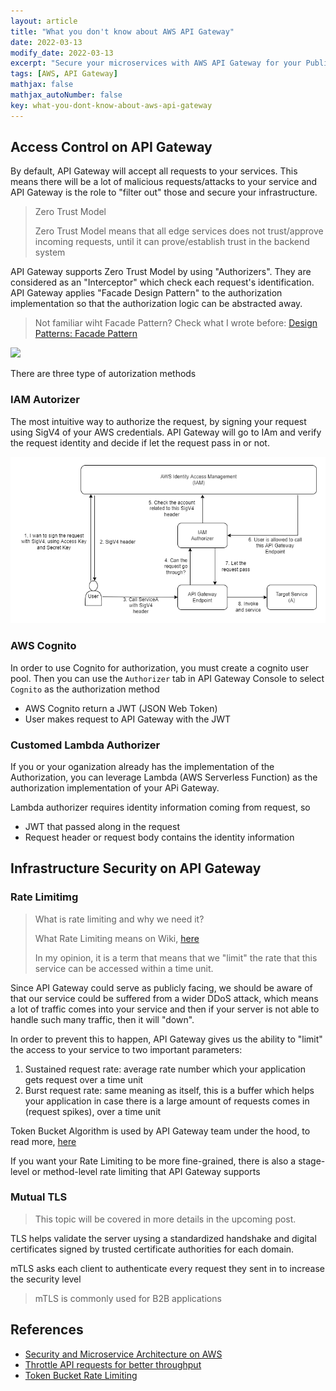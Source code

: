 ```yaml
---
layout: article
title: "What you don't know about AWS API Gateway"
date: 2022-03-13
modify_date: 2022-03-13
excerpt: "Secure your microservices with AWS API Gateway for your Public-facing APIs"
tags: [AWS, API Gateway]
mathjax: false
mathjax_autoNumber: false
key: what-you-dont-know-about-aws-api-gateway
---
```


## Access Control on API Gateway

By default, API Gateway will accept all requests to your services. This means there will be a lot of malicious requests/attacks to your service and API Gateway is the role to "filter out" those and secure your infrastructure.

> Zero Trust Model
>
> Zero Trust Model means that all edge services does not trust/approve incoming requests, until it can prove/establish trust in the backend system

API Gateway supports Zero Trust Model by using "Authorizers". They are considered as an "Interceptor" which check each request's identification. API Gateway applies "Facade Design Pattern" to the authorization implementation so that the authorization logic can be abstracted away.

> Not familiar wiht Facade Pattern? Check what I wrote before: [Design Patterns: Facade Pattern](https://zhenye-na.github.io/blog/2021/12/09/design-patterns-the-facade-pattern.html)

[![](https://mermaid.ink/img/pako:eNqNkTFPwzAQhf_KyVMqtUit1CUDUlIKqsSACmxejH1tLBI7OGdCqPrfuSQtRZ3wYvvpfe98voPQ3qBIxa70rS5UIHjcSicd8Gri2z6ouoB7pZXBUeyXsQE1We8gf7moeSJF9rSBh4ywVZ2ULotUBP9tMcAWPyI2BBtHGDTW5AMbkjF5IsXkkmPnfZDW2DSgvaPgSyj93moGbFWXWKEjNZSfMwizm9kt5H_4xb_5xTWPzpy7z5K1M_DaYGALO8anDsdVMvSphj6BbbW3jia_JEf2KkSGoVWOGiAP1n36dwQqEHq8r7oagdN3U1ci5LwH9s1aa6hIF_XX9CQY1fCAgupSWMJSTEWFoVLW8PQOfYIUHF2hFCkfDe5ULEkK6Y5sjbXh166N5X8XKYWIU6Ei-efO6fN99NxZxUOvRvH4A_6_rjY)](https://mermaid.live/edit#pako:eNqNkTFPwzAQhf_KyVMqtUit1CUDUlIKqsSACmxejH1tLBI7OGdCqPrfuSQtRZ3wYvvpfe98voPQ3qBIxa70rS5UIHjcSicd8Gri2z6ouoB7pZXBUeyXsQE1We8gf7moeSJF9rSBh4ywVZ2ULotUBP9tMcAWPyI2BBtHGDTW5AMbkjF5IsXkkmPnfZDW2DSgvaPgSyj93moGbFWXWKEjNZSfMwizm9kt5H_4xb_5xTWPzpy7z5K1M_DaYGALO8anDsdVMvSphj6BbbW3jia_JEf2KkSGoVWOGiAP1n36dwQqEHq8r7oagdN3U1ci5LwH9s1aa6hIF_XX9CQY1fCAgupSWMJSTEWFoVLW8PQOfYIUHF2hFCkfDe5ULEkK6Y5sjbXh166N5X8XKYWIU6Ei-efO6fN99NxZxUOvRvH4A_6_rjY)

There are three type of autorization methods

### IAM Autorizer

The most intuitive way to authorize the request, by signing your request using SigV4 of your AWS credentials. API Gateway will go to IAm and verify the request identity and decide if let the request pass in or not.

![](https://raw.githubusercontent.com/Zhenye-Na/img-hosting-picgo/master/img/api-gateway-iam-authorizer.png)

### AWS Cognito

In order to use Cognito for authorization, you must create a cognito user pool. Then you can use the `Authorizer` tab in API Gateway Console to select `Cognito` as the authorization method

- AWS Cognito return a JWT (JSON Web Token)
- User makes request to API Gateway with the JWT


### Customed Lambda Authorizer

If you or your oganization already has the implementation of the Authorization, you can leverage Lambda (AWS Serverless Function) as the authorization implementation of your APi Gateway.

Lambda authorizer requires identity information coming from request, so

- JWT that passed along in the request
- Request header or request body contains the identity information

## Infrastructure Security on API Gateway


### Rate Limitimg


> What is rate limiting and why we need it?
> 
> What Rate Limiting means on Wiki, [here](https://www.wikiwand.com/en/Rate_limiting)
> 
> In my opinion, it is a term that means that we "limit" the rate that this service can be accessed within a time unit.

Since API Gateway could serve as publicly facing, we should be aware of that our service could be suffered from a wider DDoS attack, which means a lot of traffic comes into your service and then if your server is not able to handle such many traffic, then it will "down".

In order to prevent this to happen, API Gateway gives us the ability to "limit" the access to your service to two important parameters:

1. Sustained request rate: average rate number which your application gets request over a time unit
2. Burst request rate: same meaning as itself, this is a buffer which helps your application in case there is a large amount of requests comes in (request spikes), over a time unit


Token Bucket Algorithm is used by API Gateway team under the hood, to read more, [here](https://www.wikiwand.com/en/Token_bucket)


If you want your Rate Limiting to be more fine-grained, there is also a stage-level or method-level rate limiting that API Gateway supports

### Mutual TLS

> This topic will be covered in more details in the upcoming post.

TLS helps validate the server uysing a standardized handshake and digital certificates signed by trusted certificate authorities for each domain.

mTLS asks each client to authenticate every request they sent in to increase the security level

> mTLS is commonly used for B2B applications

## References

- [Security and Microservice Architecture on AWS](https://www.oreilly.com/library/view/security-and-microservice/9781098101459/)
- [Throttle API requests for better throughput](https://docs.aws.amazon.com/apigateway/latest/developerguide/api-gateway-request-throttling.html)
- [Token Bucket Rate Limiting](http://intronetworks.cs.luc.edu/current/html/tokenbucket.html)

